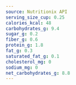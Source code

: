 ```yaml
---
source: Nutritionix API
serving_size_cup: 0.25
calories_kcal: 48
carbohydrates_g: 9.4
sugar_g: 0.2
fiber_g: 0.6
protein_g: 1.8
fat_g: 0.3
saturated_fat_g: 0.1
cholesterol_mg: 0
sodium_mg: 0
net_carbohydrates_g: 8.8
---
```


